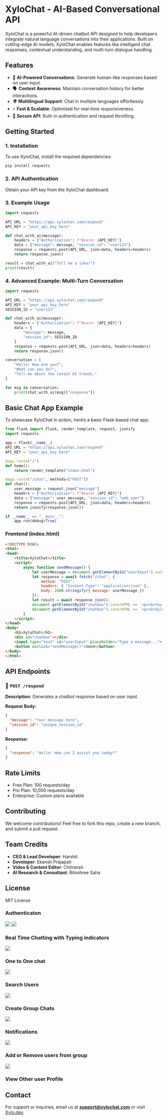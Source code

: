 # XyloChat - AI-Based Conversational API

XyloChat is a powerful AI-driven chatbot API designed to help developers integrate natural language conversations into their applications. Built on cutting-edge AI models, XyloChat enables features like intelligent chat responses, contextual understanding, and multi-turn dialogue handling.

## Features

- 🚀 **AI-Powered Conversations**: Generate human-like responses based on user input.
- 🗣️ **Context Awareness**: Maintain conversation history for better interactions.
- 🌍 **Multilingual Support**: Chat in multiple languages effortlessly.
- ⚡ **Fast & Scalable**: Optimized for real-time responsiveness.
- 🔐 **Secure API**: Built-in authentication and request throttling.

## Getting Started

### 1. Installation

To use XyloChat, install the required dependencies:

```bash
pip install requests
```

### 2. API Authentication

Obtain your API key from the XyloChat dashboard.

### 3. Example Usage

```python
import requests

API_URL = "https://api.xylochat.com/respond"
API_KEY = "your_api_key_here"

def chat_with_ai(message):
    headers = {"Authorization": f"Bearer {API_KEY}"}
    data = {"message": message, "session_id": "user123"}
    response = requests.post(API_URL, json=data, headers=headers)
    return response.json()

result = chat_with_ai("Tell me a joke!")
print(result)
```

### 4. Advanced Example: Multi-Turn Conversation

```python
import requests

API_URL = "https://api.xylochat.com/respond"
API_KEY = "your_api_key_here"
SESSION_ID = "user123"

def chat_with_ai(message):
    headers = {"Authorization": f"Bearer {API_KEY}"}
    data = {
        "message": message,
        "session_id": SESSION_ID
    }
    response = requests.post(API_URL, json=data, headers=headers)
    return response.json()

conversation = [
    "Hello! How are you?",
    "What can you do?",
    "Tell me about the latest AI trends."
]

for msg in conversation:
    print(chat_with_ai(msg)["response"])
```

## Basic Chat App Example

To showcase XyloChat in action, here’s a basic Flask-based chat app:

```python
from flask import Flask, render_template, request, jsonify
import requests

app = Flask(__name__)
API_URL = "https://api.xylochat.com/respond"
API_KEY = "your_api_key_here"

@app.route("/")
def home():
    return render_template("index.html")

@app.route("/chat", methods=["POST"])
def chat():
    user_message = request.json["message"]
    headers = {"Authorization": f"Bearer {API_KEY}"}
    data = {"message": user_message, "session_id": "web_user"}
    response = requests.post(API_URL, json=data, headers=headers)
    return jsonify(response.json())

if __name__ == "__main__":
    app.run(debug=True)
```

### Frontend (index.html)

```html
<!DOCTYPE html>
<html>
<head>
    <title>XyloChat</title>
    <script>
        async function sendMessage() {
            let userMessage = document.getElementById("userInput").value;
            let response = await fetch("/chat", {
                method: "POST",
                headers: { "Content-Type": "application/json" },
                body: JSON.stringify({ message: userMessage })
            });
            let result = await response.json();
            document.getElementById("chatbox").innerHTML += `<p><b>You:</b> ${userMessage}</p>`;
            document.getElementById("chatbox").innerHTML += `<p><b>XyloChat:</b> ${result.response}</p>`;
        }
    </script>
</head>
<body>
    <h1>XyloChat</h1>
    <div id="chatbox"></div>
    <input type="text" id="userInput" placeholder="Type a message...">
    <button onclick="sendMessage()">Send</button>
</body>
</html>
```

## API Endpoints

### 🔹 `POST /respond`
**Description**: Generates a chatbot response based on user input.

**Request Body:**
```json
{
  "message": "Your message here",
  "session_id": "unique_session_id"
}
```

**Response:**
```json
{
  "response": "Hello! How can I assist you today?"
}
```

## Rate Limits
- Free Plan: 100 requests/day
- Pro Plan: 10,000 requests/day
- Enterprise: Custom plans available

## Contributing
We welcome contributions! Feel free to fork this repo, create a new branch, and submit a pull request.

## Team Credits
- **CEO & Lead Developer**: Harshit
- **Developer**: Ekansh Prajapati
- **Video & Content Editor**: Chitransh
- **AI Research & Consultant**: Ritoshree Saha

## License
MIT License



### Authenticaton
![](https://github.com/piyush-eon/mern-chat-app/blob/master/screenshots/login.PNG)
![](https://github.com/piyush-eon/mern-chat-app/blob/master/screenshots/signup.PNG)
### Real Time Chatting with Typing indicators
![](https://github.com/piyush-eon/mern-chat-app/blob/master/screenshots/real-time.PNG)
### One to One chat
![](https://github.com/piyush-eon/mern-chat-app/blob/master/screenshots/mainscreen.PNG)
### Search Users
![](https://github.com/piyush-eon/mern-chat-app/blob/master/screenshots/search.PNG)
### Create Group Chats
![](https://github.com/piyush-eon/mern-chat-app/blob/master/screenshots/new%20grp.PNG)
### Notifications 
![](https://github.com/piyush-eon/mern-chat-app/blob/master/screenshots/group%20%2B%20notif.PNG)
### Add or Remove users from group
![](https://github.com/piyush-eon/mern-chat-app/blob/master/screenshots/add%20rem.PNG)
### View Other user Profile




## Contact
For support or inquiries, email us at **support@xylochat.com** or visit [Xylo.dev](https://xylo.dev).

  
